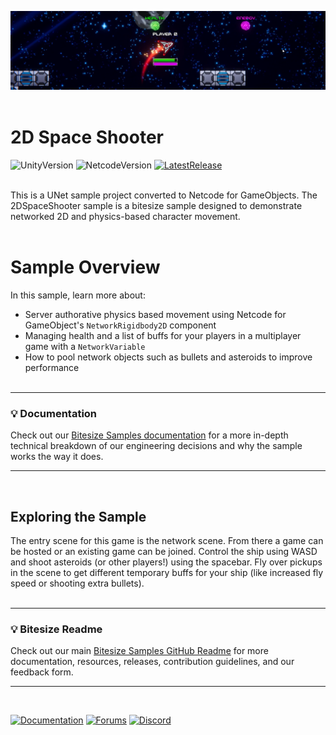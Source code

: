 ![Banner](Resources/spaceshooter_banner.png)
<br><br>

# 2D Space Shooter

![UnityVersion](https://img.shields.io/badge/Unity%20Version:-2021.3%20LTS-57b9d3.svg?logo=unity&color=2196F3)
![NetcodeVersion](https://img.shields.io/badge/Netcode%20Version:-1.2.0-57b9d3.svg?logo=unity&color=2196F3)
[![LatestRelease](https://img.shields.io/badge/Latest%20%20Github%20Release:-v1.2.0-57b9d3.svg?logo=github&color=brightgreen)](https://github.com/Unity-Technologies/com.unity.multiplayer.samples.bitesize/releases/tag/v1.2.0)
<br><br>

This is a UNet sample project converted to Netcode for GameObjects. The 2DSpaceShooter sample is a bitesize sample designed to demonstrate networked 2D and physics-based character movement. 
<br><br>

# Sample Overview

In this sample, learn more about:

- Server authorative physics based movement using Netcode for GameObject's `NetworkRigidbody2D` component
- Managing health and a list of buffs for your players in a multiplayer game with a `NetworkVariable`
- How to pool network objects such as bullets and asteroids to improve performance
<br><br>
---
### 💡 Documentation
Check out our [Bitesize Samples documentation](https://docs-multiplayer.unity3d.com/netcode/current/learn/bitesize/bitesize-introduction) for a more in-depth technical breakdown of our engineering decisions and why the sample works the way it does.

---
<br>

## Exploring the Sample

The entry scene for this game is the network scene. From there a game can be hosted or an existing game can be joined. Control the ship using WASD and shoot asteroids (or other players!) using the spacebar. Fly over pickups in the scene to get different temporary buffs for your ship (like increased fly speed or shooting extra bullets).
<br><br>


---
### 💡 Bitesize Readme
Check out our main [Bitesize Samples GitHub Readme](https://github.com/Unity-Technologies/com.unity.multiplayer.samples.bitesize#readme) for more documentation, resources, releases, contribution guidelines, and our feedback form.

---
<br>

[![Documentation](https://img.shields.io/badge/Unity-bitesize--docs-57b9d3.svg?logo=unity&color=2196F3)](https://docs-multiplayer.unity3d.com/netcode/current/learn/bitesize/bitesize-introduction)
[![Forums](https://img.shields.io/badge/Unity-multiplayer--forum-57b9d3.svg?logo=unity&color=2196F3)](https://forum.unity.com/forums/multiplayer.26/)
[![Discord](https://img.shields.io/discord/449263083769036810.svg?label=discord&logo=discord&color=5865F2)](https://discord.gg/FM8SE9E)